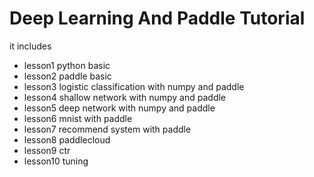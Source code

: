# Deep Learning And Paddle Tutorial


it includes
* lesson1  python basic
* lesson2  paddle basic
* lesson3  logistic classification with numpy and paddle
* lesson4  shallow network with numpy and paddle
* lesson5  deep network with numpy and paddle
* lesson6  mnist with paddle
* lesson7  recommend system with paddle
* lesson8  paddlecloud
* lesson9  ctr
* lesson10 tuning